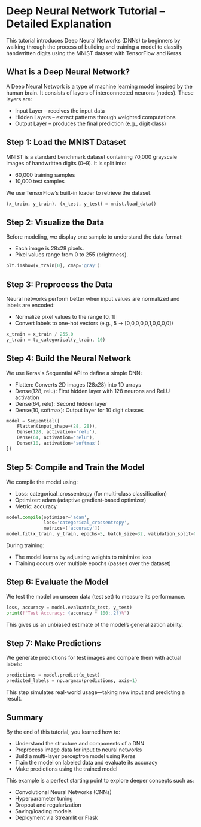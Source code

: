 
# Deep Neural Network Tutorial – Detailed Explanation

This tutorial introduces Deep Neural Networks (DNNs) to beginners by walking through the process of building and training a model to classify handwritten digits using the MNIST dataset with TensorFlow and Keras.

## What is a Deep Neural Network?

A Deep Neural Network is a type of machine learning model inspired by the human brain. It consists of layers of interconnected neurons (nodes). These layers are:
- Input Layer – receives the input data
- Hidden Layers – extract patterns through weighted computations
- Output Layer – produces the final prediction (e.g., digit class)

## Step 1: Load the MNIST Dataset

MNIST is a standard benchmark dataset containing 70,000 grayscale images of handwritten digits (0–9). It is split into:
- 60,000 training samples
- 10,000 test samples

We use TensorFlow’s built-in loader to retrieve the dataset.

```python
(x_train, y_train), (x_test, y_test) = mnist.load_data()
```

## Step 2: Visualize the Data

Before modeling, we display one sample to understand the data format:
- Each image is 28x28 pixels.
- Pixel values range from 0 to 255 (brightness).

```python
plt.imshow(x_train[0], cmap='gray')
```

## Step 3: Preprocess the Data

Neural networks perform better when input values are normalized and labels are encoded:
- Normalize pixel values to the range [0, 1]
- Convert labels to one-hot vectors (e.g., 5 → [0,0,0,0,0,1,0,0,0,0])

```python
x_train = x_train / 255.0
y_train = to_categorical(y_train, 10)
```

## Step 4: Build the Neural Network

We use Keras's Sequential API to define a simple DNN:
- Flatten: Converts 2D images (28x28) into 1D arrays
- Dense(128, relu): First hidden layer with 128 neurons and ReLU activation
- Dense(64, relu): Second hidden layer
- Dense(10, softmax): Output layer for 10 digit classes

```python
model = Sequential([
    Flatten(input_shape=(28, 28)),
    Dense(128, activation='relu'),
    Dense(64, activation='relu'),
    Dense(10, activation='softmax')
])
```

## Step 5: Compile and Train the Model

We compile the model using:
- Loss: categorical_crossentropy (for multi-class classification)
- Optimizer: adam (adaptive gradient-based optimizer)
- Metric: accuracy

```python
model.compile(optimizer='adam',
              loss='categorical_crossentropy',
              metrics=['accuracy'])
model.fit(x_train, y_train, epochs=5, batch_size=32, validation_split=0.2)
```

During training:
- The model learns by adjusting weights to minimize loss
- Training occurs over multiple epochs (passes over the dataset)

## Step 6: Evaluate the Model

We test the model on unseen data (test set) to measure its performance.

```python
loss, accuracy = model.evaluate(x_test, y_test)
print(f"Test Accuracy: {accuracy * 100:.2f}%")
```

This gives us an unbiased estimate of the model’s generalization ability.

## Step 7: Make Predictions

We generate predictions for test images and compare them with actual labels:

```python
predictions = model.predict(x_test)
predicted_labels = np.argmax(predictions, axis=1)
```

This step simulates real-world usage—taking new input and predicting a result.

## Summary

By the end of this tutorial, you learned how to:
- Understand the structure and components of a DNN
- Preprocess image data for input to neural networks
- Build a multi-layer perceptron model using Keras
- Train the model on labeled data and evaluate its accuracy
- Make predictions using the trained model

This example is a perfect starting point to explore deeper concepts such as:
- Convolutional Neural Networks (CNNs)
- Hyperparameter tuning
- Dropout and regularization
- Saving/loading models
- Deployment via Streamlit or Flask

